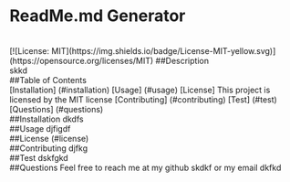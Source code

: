 # ReadMe.md Generator
  <br>
  [![License: MIT](https://img.shields.io/badge/License-MIT-yellow.svg)](https://opensource.org/licenses/MIT)
  ##Description
  <br>
  skkd
  <br>
  ##Table of Contents
  <br>
  [Installation] (#installation)
  [Usage] (#usage)
  [License] This project is licensed by the MIT license
  [Contributing] (#contributing)
  [Test] (#test)
  [Questions] (#questions)
  <br>
  ##Installation
  dkdfs
  <br>
  ##Usage
  djfigdf
  <br>
  ##License
  (#license)
  <br>
  ##Contributing
  djfkg
  <br>
  ##Test
  dskfgkd
  <br>
  ##Questions
  Feel free to reach me at my github skdkf or my email dkfkd
